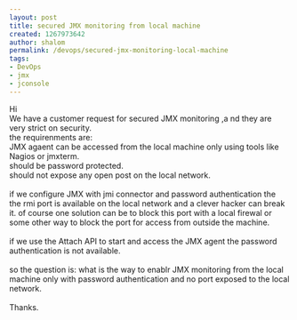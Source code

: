 ```yaml
---
layout: post
title: secured JMX monitoring from local machine
created: 1267973642
author: shalom
permalink: /devops/secured-jmx-monitoring-local-machine
tags:
- DevOps
- jmx
- jconsole
---
```

<p>Hi<br />
We have a customer request for secured JMX monitoring ,a nd they are very strict on security.<br />
the requirenments are:<br />
JMX agaent can be accessed from the local machine only using tools like Nagios or jmxterm.<br />
should be password protected.<br />
should not expose any open post on the local network.<br />
<br />
if we configure JMX with jmi connector and password authentication the the rmi port is available on the local network and a clever hacker can break it. of course one solution can be to block this port with a local firewal or some other way to block the port for access from outside the machine.<br />
<br />
if we use the Attach API to start and access the JMX agent the password authentication is not available.<br />
<br />
so the question is: what is the way to enablr JMX monitoring from the local machine only with password authentication and no port exposed to the local network.<br />
<br />
Thanks.</p>
